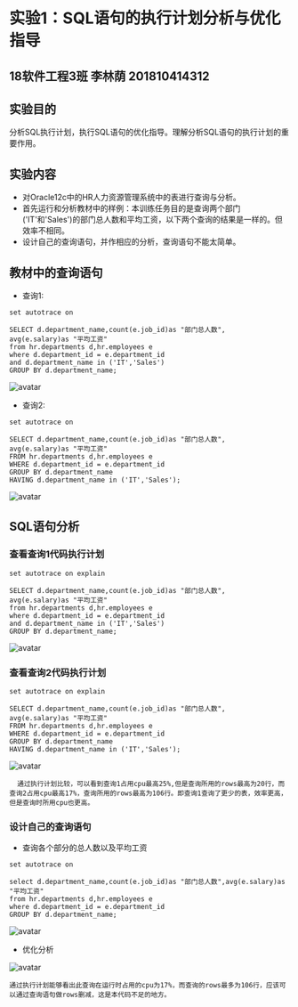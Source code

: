 # 实验1：SQL语句的执行计划分析与优化指导

## 18软件工程3班 李林荫 201810414312
## 实验目的

  分析SQL执行计划，执行SQL语句的优化指导。理解分析SQL语句的执行计划的重要作用。

## 实验内容

- 对Oracle12c中的HR人力资源管理系统中的表进行查询与分析。
- 首先运行和分析教材中的样例：本训练任务目的是查询两个部门('IT'和'Sales')的部门总人数和平均工资，以下两个查询的结果是一样的。但效率不相同。
- 设计自己的查询语句，并作相应的分析，查询语句不能太简单。

## 教材中的查询语句
- 查询1:
```
set autotrace on

SELECT d.department_name,count(e.job_id)as "部门总人数",
avg(e.salary)as "平均工资"
from hr.departments d,hr.employees e
where d.department_id = e.department_id
and d.department_name in ('IT','Sales')
GROUP BY d.department_name;
```
![avatar](pic1.png)

- 查询2:
```
set autotrace on

SELECT d.department_name,count(e.job_id)as "部门总人数",
avg(e.salary)as "平均工资"
FROM hr.departments d,hr.employees e
WHERE d.department_id = e.department_id
GROUP BY d.department_name
HAVING d.department_name in ('IT','Sales');
```

![avatar](pic2.png)


## SQL语句分析
### 查看查询1代码执行计划
```
set autotrace on explain

SELECT d.department_name,count(e.job_id)as "部门总人数",
avg(e.salary)as "平均工资"
from hr.departments d,hr.employees e
where d.department_id = e.department_id
and d.department_name in ('IT','Sales')
GROUP BY d.department_name;
```
![avatar](pic3.png)
### 查看查询2代码执行计划
```
set autotrace on explain

SELECT d.department_name,count(e.job_id)as "部门总人数",
avg(e.salary)as "平均工资"
FROM hr.departments d,hr.employees e
WHERE d.department_id = e.department_id
GROUP BY d.department_name
HAVING d.department_name in ('IT','Sales');
```
![avatar](pic4.png)

      通过执行计划比较，可以看到查询1占用cpu最高25%,但是查询所用的rows最高为20行，而查询2占用cpu最高17%，查询所用的rows最高为106行。即查询1查询了更少的表，效率更高，但是查询时所用cpu也更高。



### 设计自己的查询语句
- 查询各个部分的总人数以及平均工资

```
set autotrace on

select d.department_name,count(e.job_id)as "部门总人数",avg(e.salary)as "平均工资"
from hr.departments d,hr.employees e
where d.department_id = e.department_id
GROUP BY d.department_name;
```

![avatar](pic5.png)

- 优化分析

![avatar](pic6.png)

    通过执行计划能够看出此查询在运行时占用的cpu为17%，而查询的rows最多为106行，应该可以通过查询语句做rows删减，这是本代码不足的地方。


